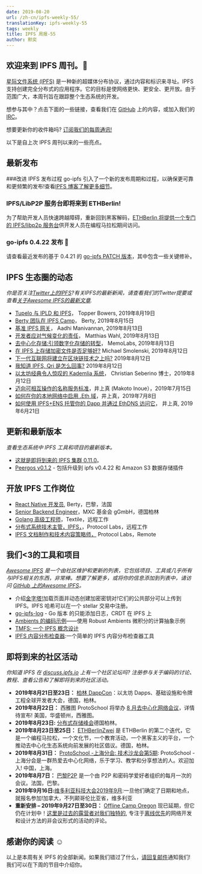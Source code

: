 ```yaml
---
date: 2019-08-20
url: /zh-cn/ipfs-weekly-55/
translationKey: ipfs-weekly-55
tags: weekly
title: IPFS 周报-55
author: 默奕
---
```


## 欢迎来到 IPFS 周刊。👋

[星际文件系统 (IPFS)](https://ipfs.io/) 是一种新的超媒体分布协议，通过内容和标识来寻址。IPFS 支持创建完全分布式的应用程序。它的目标是使网络更快、更安全、更开放。由于范围广大，本周刊旨在跟踪整个生态系统的开发。

想参与其中？点击下面的一些链接，查看我们在 [GitHub](https://github.com/ipfs) 上的内容，或加入我们的 [IRC](https://riot.im/app/#/room/#ipfs:matrix.org)。

想要更新你的收件箱吗? [订阅我们的每周通讯!](http://eepurl.com/gL2Pi5)

以下是自上次 IPFS 周刊以来的一些亮点。

## 最新发布

###改进 IPFS 发布过程
go-ipfs 引入了一个新的发布周期和过程，以确保更可靠和更频繁的发布!查看[IPFS 博客了解更多细节](https://blog.ipfs.io/2019-08-14-ipfs-release-process/)。


### IPFS/LibP2P 服务台即将来到 ETHBerlin!
为了帮助开发人员快速跨越障碍，重新回到黑客解码，[ETHBerlin 将提供一个专门的 IPFS/libp2p 服务台](https://medium.com/pinata/the-ipfs-libp2p-help-desk-is-coming-to-ethberlin-9754fadaf095)供开发人员在编程马拉松期间访问。


### go-ipfs 0.4.22 发布 📣
请查看最近发布的基于 0.4.21 的 [go-ipfs PATCH 版本](https://blog.ipfs.io/054-go-ipfs-0.4.22)，其中包含一些关键修补。



## IPFS 生态圈的动态
*你是否关注[Twitter上的IPFS](https://twitter.com/IPFSbot)?有关IPFS的最新新闻，请查看我们的Twitter提要或查看[关于Awesome IPFS的最新文章](https://awesome.ipfs.io/articles/).*

+ [Tupelo 与 IPLD 和 IPFS](https://medium.com/@tobowers/under-the-hood-tupelo-uses-ipld-libp2p-and-it-also-makes-use-of-bitswap-2d8007ba664c)， Topper Bowers, 2019年8月19日
+ [Berty 团队在 IPFS Camp](https://berty.tech/blog/ipfs-camp/)， Berty, 2019年8月15日
+ [基准 IPFS 网关](https://aadhi.rocks/benchmarking-ipfs-gateways/)， Aadhi Manivannan, 2019年8月13日
+ [开发者应对气候变化的责任](https://blog.m7w3.de/responsibil-of-a-Developer-Climate-Change.html)， Matthias Wahl, 2019年8月13日
+ [去中心化存储:引领数字化存储的转型](https://medium.com/@memolabs/分散化存储——引领数字化存储转型——dc27514efa7f)， MemoLabs, 2019年8月13日
+ [在 IPFS 上存储加密文件是否足够好?](https://medium.com/@mikesmolenski/is-storing-encryping-files-on-IPFS-good-enough-959cbc843a37) Michael Smolenski, 2019年8月12日
+ [下一代互联网将建立在区块链技术之上吗?](https://medium.com/@bitghosted/will-the-next-generation-internet-be-built-on-blockchain-technology-e4af1dde8839) 2019年8月12日
+ [我知道 IPFS, Qri 是怎么回事?](https://qri.io/docs/concepts/ipfs_to_qri/) 2019年8月12日
+ [以太坊经典令人惊叹的 Kademlia 系统](https://medium.com/@cseberino/ethereum-classics-amazing-kademlia-system-e6c60c73014d)， Christian Seberino 博士，2019年8月12日
+ [迈向可相互操作的名称服务标准](https://medium.com/the-ethereum-name-service/towards-interoperable-name-service-standard-9e6c0dd0ee35)，井上真 (Makoto Inoue），2019年7月15日
+ [如何在你的本地网络中启用 .Eth 域](https://medium.com/the-ethereum-name-service/how-to-enable-eth-domain-in-your-local-network-9ef4c7e01003)，井上真，2019年7月8日
+ [如何使用 IPFS+ENS 托管你的 Dapp 并通过 EthDNS 访问它](https://medium.com/the-ethereum-name-service/how-to-host-your-dapp-with-ipfs-ens-and-access-it-via-ethdns-c96046059d87)， 井上真, 2019年6月21日


## 更新和最新版本
*查看生态系统中 IPFS 工具和项目的最新版本。*

+ [这就是即将到来的 IPFS 集群 0.11.0](https://github.com/ipfs/ipfs-cluster/blob/0.11.0/changelog/CHANGELOG.md)。
+ [Peergos v0.1.2](https://alpha.peergos.net/public/peergos/releases/v0.1.2) - 包括升级到 ipfs v0.4.22 和 Amazon S3 数据存储插件

## 开放 IPFS 工作岗位

+ [React Native 开发员](https://berty.tech/jobs/react-native-developer/), Berty，巴黎，法国
+ [Senior Backend Engineer](https://www.golangprojects.com/golang-go-job-dcr-Senior-Backend-Engineer-Berlin-MXC-Foundation-gGmbH.html)，MXC 基金会 gGmbH，德国柏林
+ [Golang 高级工程师](https://www.golangprojects.com/golang-go-job-def-Senior-Golang-Engineer-Remote-Textile.html)，Textile，远程工作
+ [分布式系统技术主管，IPFS，](https://jobs.lever.co/protocol/9283f9b0-de64-4e1f-a221-5d02b0202198)，Protocol Labs，远程工作
+ [IPFS 文档制作和技术内容策略师，](https://jobs.lever.co/protocol/e7db2c84-afd7-44a4-9a27-449c751d8289) Protocol Labs，Remote


## 我们<3的工具和项目
*[Awesome IPFS](https://awesome.ipfs.io/) 是一个由社区维护和更新的列表，它包括项目、工具或几乎所有与IPFS相关的东西，非常棒。想要了解更多，或将你的信息添加到列表中，请访问 [GitHub 上的Awesome IPFS](https://github.com/ipfs/awesome-ipfs)。*

+ 介绍[金字塔!](https://gateway.pinata.cloud/ipfs/qmdeninrlewz6o6qfvlk9hqkgh75x8sk4hktrq1l2rqcib/#landing)加载页面并动态创建加密密钥对!它们的公共部分可以上传到 IPFS。IPFS 哈希可以在一个 stellar 交易中注册。
+ [go-ipfs-log](https://github.com/berty/go-ipfs-log) - Go 版本 的只能添加日志，CRDT 在 IPFS 上
+ [Ambients 的编码示例](https://github.com/ambientsprotocol/encoing-examples)——使用 Robust Ambients 微积分的计算抽象示例
+ [TMFS: 一个 IPFS 概念设计](https://steempeak.com/ipfs/@vaultec/TMFS-a-IPFS-concept-design-znstyhyt)
+ [IPFS 内容分布检查器](https://ownpaste.com/#!/ipfscheck):一个简单的 IPFS 内容分布检查器工具


## 即将到来的社区活动
*你知道 IPFS 在 [discuss.ipfs.io](https://discuss.ipfs.io/) 上有一个社区论坛吗? 注册参与关于编码的讨论、教程、查看公告和了解即将到来的社区活动。*

+ **2019年8月21日至23日：** [柏林 DappCon](https://www.dappcon.io/)：以太坊 Dapps、基础设施和令牌工程全球开发者大会，德国，柏林。
+ **2019年8月22日：** 西雅图 ProtoSchool 将举办 [8 月去中心化网络会议](https://www.meetup.com/ProtoSchool-Seattle-Learn-to-Make-the-Decentralized-Web/events/262328555/)，详情待宣布!  美国，华盛顿州，西雅图。
+ **2019年8月23日:** [分布式存储峰会](https://www.eventbrite.com/e/alise-stora-summit-tickets-62719912948)德国柏林。
+ **2019年8月23日至25日：** [ETHBerlinZwei](https://ethberlinzwei.com/) 是 ETHBerlin 的第二个迭代，它是一个编程马拉松，一个文化节，一个教育活动，一个黑客主义的平台，一个推动去中心化生态系统向前发展的社区倡议。德国，柏林。
+ **2019年8月31日：** [ProtoSchool -上海分会: 技术沙龙会第5期](https://www.meetup.com/Shanghai-Decentralized-Systems-Meetup-Group/events/263835810/): ProtoSchool - 上海分会是一群热爱去中心化网络，乐于学习、教学和分享想法的人。欢迎加入! 中国，上海。
+ **2019年8月7日：** [巴黎P2P](https://p2p.paris/en/) 是一个由 P2P 和密码学爱好者组织的每月一次的会议。法国，巴黎。
+ **2019年9月16日:**[维多利亚科技大会2019年9月](https://ti.to/fission/victoria-sept-2019):一旦他们确定了日期和地点，就报名参加!加拿大，不列颠哥伦比亚省，维多利亚
+ **重新安排 – 2019年9月27日至30日：** [Offline Camp Oregon](http://offlinefirst.org/camp/reschedule) 现已延期，但它仍在计划中！[这里是过去的露营者对我们独特的](https://youtu.be/FNtpPW_7H1k), 专注于[离线优先](http://offlinefirst.org/)的网络开发和设计方法的非会议形式的活动的评论。


## 感谢你的阅读 ☺️

以上是本周有关 IPFS 的全部新闻。如果我们错过了什么，[请回复邮件](mailto:newsletter@ipfs.io)通知我们! 我们可以在下周的节目中介绍你。
